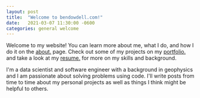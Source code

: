 ```yaml
---
layout: post
title:  "Welcome to bendowdell.com!"
date:   2021-03-07 11:30:00 -0600
categories: general welcome
---
```

Welcome to my website! You can learn more about me, what I do, and how I do it on the [about.]({{site.url}}/about) page. Check out some of my projects on my [portfolio.]({{site.url}}/portfolio) and take a look at my [resume.]({{site.url}}/resume) for more on my skills and background.

I'm a data scientist and software engineer with a background in geophysics and I am passionate about solving problems using code. I'll write posts from time to time about my personal projects as well as things I think might be helpful to others.